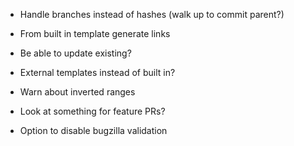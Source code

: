 ﻿- Handle branches instead of hashes (walk up to commit parent?)

- From built in template generate links
- Be able to update existing?
- External templates instead of built in?

- Warn about inverted ranges

- Look at something for feature PRs?
- Option to disable bugzilla validation